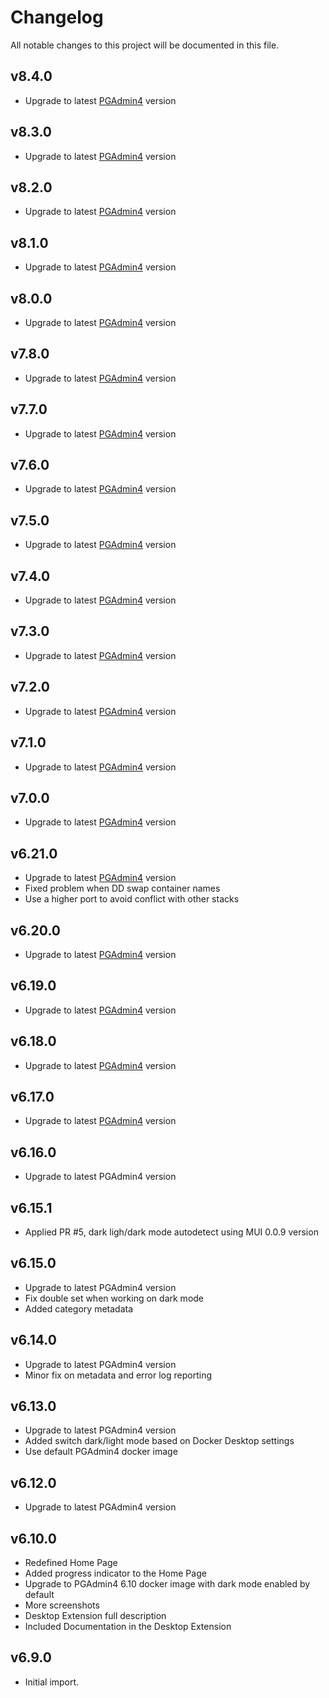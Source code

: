 # Changelog

All notable changes to this project will be documented in this file.

## v8.4.0

- Upgrade to latest [PGAdmin4](https://www.pgadmin.org/docs/pgadmin4/8.4/release_notes_8_4.html) version

## v8.3.0

- Upgrade to latest [PGAdmin4](https://www.pgadmin.org/docs/pgadmin4/8.3/release_notes_8_3.html) version

## v8.2.0

- Upgrade to latest [PGAdmin4](https://www.pgadmin.org/docs/pgadmin4/8.2/release_notes_8_2.html) version

## v8.1.0

- Upgrade to latest [PGAdmin4](https://www.pgadmin.org/docs/pgadmin4/8.1/release_notes_8_1.html) version

## v8.0.0

- Upgrade to latest [PGAdmin4](https://www.pgadmin.org/docs/pgadmin4/8.0/release_notes_8_0.html) version

## v7.8.0

- Upgrade to latest [PGAdmin4](https://www.pgadmin.org/docs/pgadmin4/7.8/release_notes_7_8.html) version

## v7.7.0

- Upgrade to latest [PGAdmin4](https://www.pgadmin.org/docs/pgadmin4/7.7/release_notes_7_7.html) version

## v7.6.0

- Upgrade to latest [PGAdmin4](https://www.pgadmin.org/docs/pgadmin4/7.6/release_notes_7_6.html) version

## v7.5.0

- Upgrade to latest [PGAdmin4](https://www.pgadmin.org/docs/pgadmin4/7.5/release_notes_7_5.html) version

## v7.4.0

- Upgrade to latest [PGAdmin4](https://www.pgadmin.org/docs/pgadmin4/7.4/release_notes_7_4.html) version

## v7.3.0

- Upgrade to latest [PGAdmin4](https://www.pgadmin.org/docs/pgadmin4/7.3/release_notes_7_3.html) version

## v7.2.0

- Upgrade to latest [PGAdmin4](https://www.pgadmin.org/docs/pgadmin4/7.2/release_notes_7_2.html) version

## v7.1.0

- Upgrade to latest [PGAdmin4](https://www.pgadmin.org/docs/pgadmin4/7.1/release_notes_7_1.html) version

## v7.0.0

- Upgrade to latest [PGAdmin4](https://www.pgadmin.org/docs/pgadmin4/7.0/release_notes_7_0.html) version

## v6.21.0

- Upgrade to latest [PGAdmin4](https://www.pgadmin.org/docs/pgadmin4/6.21/release_notes_6_21.html) version
- Fixed problem when DD swap container names
- Use a higher port to avoid conflict with other stacks

## v6.20.0

- Upgrade to latest [PGAdmin4](https://www.pgadmin.org/docs/pgadmin4/6.20/release_notes_6_20.html) version

## v6.19.0

- Upgrade to latest [PGAdmin4](https://www.pgadmin.org/docs/pgadmin4/6.19/release_notes_6_19.html) version

## v6.18.0

- Upgrade to latest [PGAdmin4](https://www.pgadmin.org/docs/pgadmin4/6.18/release_notes_6_18.html) version

## v6.17.0

- Upgrade to latest [PGAdmin4](https://www.pgadmin.org/docs/pgadmin4/6.17/release_notes_6_17.html) version

## v6.16.0

- Upgrade to latest PGAdmin4 version

## v6.15.1

- Applied PR #5, dark ligh/dark mode autodetect using MUI 0.0.9 version

## v6.15.0

- Upgrade to latest PGAdmin4 version
- Fix double set when working on dark mode
- Added category metadata

## v6.14.0

- Upgrade to latest PGAdmin4 version
- Minor fix on metadata and error log reporting

## v6.13.0

- Upgrade to latest PGAdmin4 version
- Added switch dark/light mode based on Docker Desktop settings
- Use default PGAdmin4 docker image

## v6.12.0

- Upgrade to latest PGAdmin4 version

## v6.10.0

- Redefined Home Page
- Added progress indicator to the Home Page
- Upgrade to PGAdmin4 6.10 docker image with dark mode enabled by default
- More screenshots
- Desktop Extension full description
- Included Documentation in the Desktop Extension

## v6.9.0

- Initial import.
